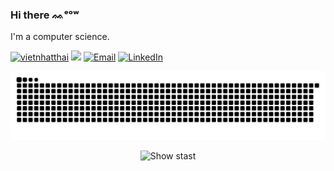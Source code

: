 ### Hi there ᨐᵉᵒʷ

  
I'm a computer science.

<a href="https://github.com/vietnhatthai"><img src="https://komarev.com/ghpvc/?username=vietnhatthai" alt="vietnhatthai" /></a>
<a href="https://github.com/vietnhatthai?tab=followers"><img src="https://img.shields.io/github/followers/vietnhatthai"></a>
<a href="mailto:tvnhat20@apcs.fitus.edu.vn"><img src="https://img.shields.io/badge/Email-tvnhat20@apcs.fitus.edu.vn-blue" alt="Email" /></a>
<a href="https://www.linkedin.com/in/vietnhatthai"><img src="https://img.shields.io/badge/LinkedIn-vietnhatthai-blue" alt="LinkedIn" /></a>


<div align="center">

![github contribution grid snake animation](https://raw.githubusercontent.com/vietnhatthai/vietnhatthai/output/github-contribution-grid-snake.svg)

[//]: < ![Separator](https://user-images.githubusercontent.com/50140834/151820615-e577f72a-81f9-444c-99e8-7cee404180de.png) >

[//]: < ![Stat](https://github-readme-stats.vercel.app/api?username=vietnhatthai&show_icons=true&theme=onedark) >

[//]: < ![Stat](https://github-readme-stats.vercel.app/api/top-langs?username=vietnhatthai&theme=onelight&include_all_commits=true&count_private=true&layout=compact|https://github-readme-stats.vercel.app/api/top-langs?username=vietnhatthai&theme=onedark&include_all_commits=true&count_private=true&layout=compact) >

<picture>
  <source media="(prefers-color-scheme: dark)" srcset="https://github-readme-stats.vercel.app/api/top-langs?username=vietnhatthai&theme=onedark&include_all_commits=true&count_private=true&layout=compact">
  <source media="(prefers-color-scheme: light)" srcset="https://github-readme-stats.vercel.app/api/top-langs?username=vietnhatthai&theme=onelight&include_all_commits=true&count_private=true&layout=compact">
  <img alt="Show stast">
</picture>
  
</div>
